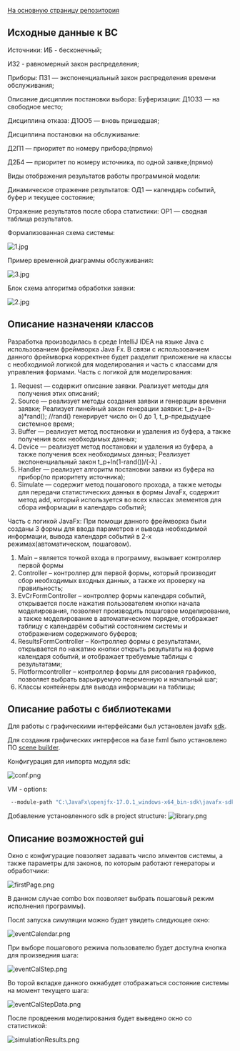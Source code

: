 [На основную страницу репозитория](..%2FREADME.md)

## Исходные данные к ВС
Источники:
ИБ - бесконечный; 

ИЗ2 -  равномерный закон распределения;

Приборы:
ПЗ1 — экспоненциальный закон распределения времени обслуживания;

Описание дисциплин постановки выбора:
Буферизации:  Д1ОЗ3 — на свободное место;

Дисциплина отказа: Д1ОО5 — вновь пришедшая;

Дисциплина постановки на обслуживание:

Д2П1 — приоритет по номеру прибора;(прямо)

Д2Б4 — приоритет по номеру источника, по одной заявке;(прямо)

Виды отображения результатов работы программной модели:

Динамическое отражение результатов: ОД1 — календарь событий, буфер и текущее состояние;

Отражение результатов после сбора статистики: ОР1 — сводная таблица результатов.

Формализованная схема системы:

![1.jpg](images%2F1.jpg)

Пример временной диаграммы обслуживания:

![3.jpg](images%2F3.jpg)

Блок схема алгоритма обработки заявки:

![2.jpg](images%2F2.jpg)

## Описание назначеняи классов
Разработка производилась в среде IntelliJ IDEA на языке Java с использованием фреймворка Java Fx.
В связи с использованием данного фреймворка корректнее будет разделит приложение на классы с необходимой логикой для моделирования и часть с классами для управления формами.
Часть с логикой для моделирования:
1. Request — содержит описание заявки. Реализует методы для получения этих описаний; 
2. Source — реализует методы создания заявки и генерации времени заявки; Реализует линейный закон генерации заявки: t_p+a+(b-a)*rand();
//rand() генерирует число он 0 до 1, t_p-предыдущее системное время;
3. Buffer — реализует метод постановки и удаления из буфера, а также получения всех необходимых данных; 
4. Device — реализует метод постановки и удаления из буфера, а также получения всех необходимых данных; 
Реализует экспоненциальный закон t_p+ln⁡(1-rand())/(-λ) .
5. Handler — реализует алгоритм постановки заявки из буфера на прибор(по приоритету источника);
6. Simulate — cодержит метод пошагового прохода, а также методы для передачи статистических данных в формы JavaFx, содержит метод add, который используется во всех классах элементов для сбора информации в календарь событий;

Часть с логикой JavaFx:
При помощи данного фреймворка были созданы 3 формы для ввода параметров и вывода необходимой информации, вывода календаря событий в 2-х режимах(автоматическом, пошаговом).
1. Main – является точкой входа в программу, вызывает контроллер первой формы 
2. Controller – контроллер для первой формы, который производит сбор необходимых входных данных, а также их проверку на правильность; 
3. EvCrFormController – контроллер формы календаря событий, открывается после нажатия пользователем кнопки начала моделирования, позволяет производить пошаговое моделирование, а также моделирование в автоматическом порядке, отображает таблицу с календарём событий состоянием системы и отображением содержимого буферов; 
4. ResultsFormController – Контроллер формы с результатами, открывается по нажатию кнопки открыть результаты на форме календаря событий, и отображает требуемые таблицы с результатами; 
5. Plotformcontroller – контроллер формы для рисования графиков, позволяет выбрать варьируемую переменную и начальный шаг; 
6. Классы контейнеры для вывода информации на таблицы;



## Описание работы с библиотеками
Для работы с графическими интерфейсами был установлен javafx [sdk](https://openjfx.io/openjfx-docs/).

Для создания графических интерфесов на базе fxml было установлено ПО [scene builder](https://gluonhq.com/products/scene-builder/#download).

Конфигурация для импорта модуля sdk:

![conf.png](images%2Fconf.png)

VM - options:
```bash
 --module-path "C:\JavaFx\openjfx-17.0.1_windows-x64_bin-sdk\javafx-sdk-17.0.1\lib" --add-modules=javafx.controls,javafx.fxml
```

Добавление установленного sdk в project structure:
![library.png](images%2Flibrary.png)

## Описание возможностей gui

Окно с конфигурацие повзоляет задавать число элментов системы, а также параметры для законов,
по которым работают генераторы и обработчики:

![firstPage.png](images%2FfirstPage.png)

В данном случае combo box позволяет выбрать пошаговый режим исполнения программы).


Послt запуска симуляции можно будет увидеть следующее окно:

![eventCalendar.png](images%2FeventCalendar.png)


При выборе пошагового режима пользователю будет доступна кнопка для произведния шага:

![eventCalStep.png](images%2FeventCalStep.png)

Во торой вкладке данного окнабудет отображаться состояние системы на момент текущего шага:

![eventCalStepData.png](images%2FeventCalStepData.png)

После провдеения моделирования будет выведено окно со статистикой:

![simulationResults.png](images%2FsimulationResults.png)

